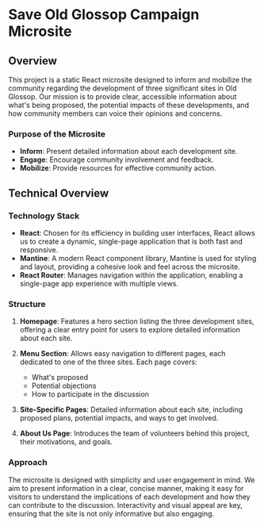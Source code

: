 # Save Old Glossop Campaign Microsite

## Overview

This project is a static React microsite designed to inform and mobilize the community regarding the development of three significant sites in Old Glossop. Our mission is to provide clear, accessible information about what's being proposed, the potential impacts of these developments, and how community members can voice their opinions and concerns.

### Purpose of the Microsite

- **Inform**: Present detailed information about each development site.
- **Engage**: Encourage community involvement and feedback.
- **Mobilize**: Provide resources for effective community action.

## Technical Overview

### Technology Stack

- **React**: Chosen for its efficiency in building user interfaces, React allows us to create a dynamic, single-page application that is both fast and responsive.
- **Mantine**: A modern React component library, Mantine is used for styling and layout, providing a cohesive look and feel across the microsite.
- **React Router**: Manages navigation within the application, enabling a single-page app experience with multiple views.

### Structure

1. **Homepage**: Features a hero section listing the three development sites, offering a clear entry point for users to explore detailed information about each site.

2. **Menu Section**: Allows easy navigation to different pages, each dedicated to one of the three sites. Each page covers:
    - What's proposed
    - Potential objections
    - How to participate in the discussion

3. **Site-Specific Pages**: Detailed information about each site, including proposed plans, potential impacts, and ways to get involved.

4. **About Us Page**: Introduces the team of volunteers behind this project, their motivations, and goals.

### Approach

The microsite is designed with simplicity and user engagement in mind. We aim to present information in a clear, concise manner, making it easy for visitors to understand the implications of each development and how they can contribute to the discussion. Interactivity and visual appeal are key, ensuring that the site is not only informative but also engaging.
